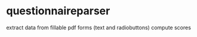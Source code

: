 # questionnaireparser
extract data from fillable pdf forms (text and radiobuttons) 
compute scores 
